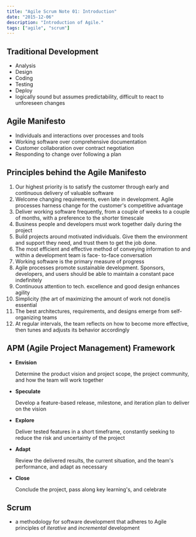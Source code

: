 ```yaml
---
title: "Agile Scrum Note 01: Introduction"
date: "2015-12-06"
description: "Introduction of Agile."
tags: ["agile", "scrum"]
---
```


## Traditional Development

- Analysis
- Design
- Coding
- Testing
- Deploy
- logically sound but assumes predictability, difficult to react to unforeseen changes

## Agile Manifesto

- Individuals and interactions over processes and tools
- Working software over comprehensive documentation
- Customer collaboration over contract negotiation
- Responding to change over following a plan

## Principles behind the Agile Manifesto

1. Our highest priority is to satisfy the customer through early and continuous delivery of valuable software
2. Welcome changing requirements, even late in development. Agile processes harness change for the customer's competitive advantage
3. Deliver working software frequently, from a couple of weeks to a couple of months, with a preference to the shorter timescale
4. Business people and developers must work together daily during the project
5. Build projects around motivated individuals. Give them the environment and support they need, and trust them to get the job done.
6. The most efficient and effective method of conveying information to and within a development team is face- to-face conversation
7. Working software is the primary measure of progress
8. Agile processes promote sustainable development. Sponsors, developers, and users should be able to maintain a constant pace indefinitely
9. Continuous attention to tech. excellence and good design enhances agility
10. Simplicity (the art of maximizing the amount of work not done)is essential
11. The best architectures, requirements, and designs emerge from self-organizing teams
12. At regular intervals, the team reflects on how to become more effective, then tunes and adjusts its behavior accordingly

## APM (Agile Project Management) Framework

- **Envision**

  Determine the product vision and project scope, the project community, and how the team will work together

- **Speculate**

  Develop a feature-based release, milestone, and iteration plan to deliver on the vision

- **Explore**

  Deliver tested features in a short timeframe, constantly seeking to reduce the risk and uncertainty of the project

- **Adapt**

  Review the delivered results, the current situation, and the team's performance, and adapt as necessary

- **Close**

  Conclude the project, pass along key learning's, and celebrate

## Scrum

- a methodology for software development that adheres to Agile principles of _iterative_ and _incremental_ development
